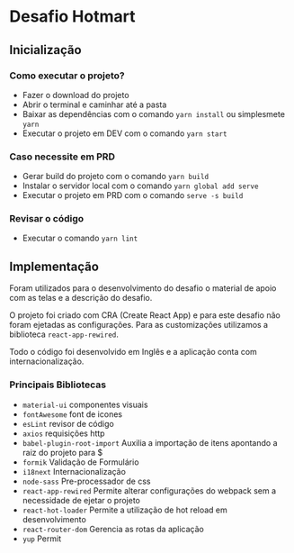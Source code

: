 # Desafio Hotmart

## Inicialização

### Como executar o projeto?

* Fazer o download do projeto
* Abrir o terminal e caminhar até a pasta
* Baixar as dependências com o comando `yarn install` ou simplesmete `yarn`
* Executar o projeto em DEV com o comando `yarn start`

### Caso necessite em PRD

* Gerar build do projeto com o comando `yarn build`
* Instalar o servidor local com o comando `yarn global add serve`
* Executar o projeto em PRD com o comando `serve -s build`

### Revisar o código

* Executar o comando `yarn lint`

## Implementação

Foram utilizados para o desenvolvimento do desafio o material de apoio com as telas e a descrição do desafio.

O projeto foi criado com CRA (Create React App) e para este desafio não foram ejetadas as configurações. Para as customizações utilizamos a biblioteca `react-app-rewired`.

Todo o código foi desenvolvido em Inglês e a aplicação conta com internacionalização.

### Principais Bibliotecas
* `material-ui` componentes visuais
* `fontAwesome` font de icones
* `esLint` revisor de código
* `axios` requisições http
* `babel-plugin-root-import` Auxilia a importação de itens apontando a raiz do projeto para $
* `formik` Validação de Formulário
* `i18next` Internacionalização
* `node-sass` Pre-processador de css
* `react-app-rewired` Permite alterar configurações do webpack sem a necessidade de ejetar o projeto
* `react-hot-loader` Permite a utilização de hot reload em desenvolvimento
* `react-router-dom` Gerencia as rotas da aplicação
* `yup` Permit